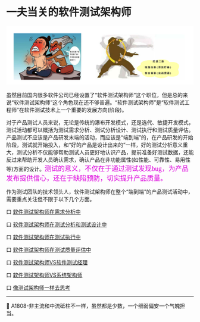 
# 一夫当关的软件测试架构师

![](../resFiles/r2/打通任督.jpg)

虽然目前国内很多软件公司已经设置了“软件测试架构师”这个职位，但是总的来说“软件测试架构师”这个角色现在还不够普遍。“软件测试架构师”是“软件测试工程师”在软件测试技术上一个重要的发展方向(阶段)。

对于产品测试人员来说，无论是传统的瀑布开发模式，还是选代、敏捷开发模式，测试活动都可以概括为测试需求分析、测试分析设计、测试执行和测试质量评估。产品测试不应该是产品研发末端的活动，而应该是“端到端”的，在产品研发的开始阶段，测试就开始投入，和“好的产品是设计出来的”一样，好的测试分析意义重大，测试分析不仅能够帮助测试人员更好地认识产品，提前准备好测试数据，还能反过来帮助开发人员确认需求，确认产品在非功能属性(如性能、可靠性、易用性等)方面的设计。<font color="#dd00dd" size="4" face="楷体">测试的意义，不仅在于通过测试发现bug，为产品发布提供信心，还在于缺陷预防，切实提升产品质量。</font>

作为测试团队的技术领头人，软件测试架构师在整个“端到端”的产品测试活动中，需要重点关注但不限于以下几个方面。

口 [软件测试架构师在需求分析中](books/软件测试架构师-测试架构师在需求分析中.md)

口 [软件测试架构师在测试分析和测试设计中](books/软件测试架构师-测试架构师在测试分析和测试设计中.md)

口 [软件测试架构师在测试执行中](books/软件测试架构师-测试架构师在测试执行中.md)

口 [软件测试架构师在测试质量评估中](books/软件测试架构师-测试架构师在测试质量评估中.md)

口 [软件测试架构师VS软件测试经理](books/软件测试架构师-测试架构师VS测试经理.md)

口 [软件测试架构师VS系统架构师](books/软件测试架构师-测试架构师VS系统架构师.md)

口 [像测试架构师一样去思考](books/软件测试架构师-像测试架构师一样去思考.md)



* * *

:bell: A1808-非主流和中流砥柱不一样，虽然都是少数，一个细弱偏安一个气魄担当。
